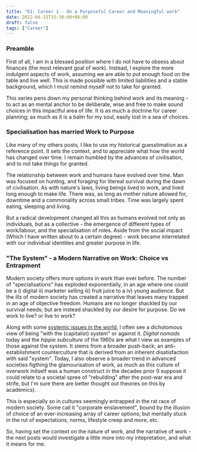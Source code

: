```yaml
---
title: "61: Career 1 - On a Purposeful Career and Meaningful work"
date: 2022-04-15T15:30:00+08:00
draft: false
tags: ["Career"]
---
```

### Preamble
First of all, I am in a blessed position where I do not have to obsess about finances (the most relevant goal of work). Instead, I explore the more indulgent aspects of work, assuming we are able to put enough food on the table and live well. This is made possible with limited liabilities and a stable background, which I must remind myself not to take for granted. 

This series pens down my personal thinking behind work and its meaning - to act as an mental anchor to be deliberate, wise and free to make sound choices in this impactful area of life. It is as much a doctrine for career planning; as much as it is a balm for my soul, easily lost in a sea of choices.

### Specialisation has married Work to Purpose
Like many of my others posts, I like to use my historical guesstimation as a reference point. It sets the context, and to appreciate what how the world has changed over time. I remain humbled by the advances of civilisation, and to not take things for granted.

The relationship between work and humans have evolved over time. Man was focused on hunting, and foraging for litereal survival during the dawn of civilisation. As with nature's laws, living beings lived to work, and lived long enough to make life. There was, as long as mother nature allowed for, downtime and a commonality across small tribes. Time was largely spent eating, sleeping and living. 

But a radical development changed all this as humans evolved not only as individuals, but as a collective - the emergence of different types of work/labour, and the specialisation of roles. Aside from the social impact (Which I have written about to a certain degree) - work became interrelated with our individual identities and greater purpose in life. 

### "The System" - a Modern Narrative on Work: Choice vs Entrapment
Modern society offers more options in work than ever before. The number of "specialisations" has exploded exponentially, in an age where one could be a i) digital ii) marketer selling iii) fruit juice to a iv) young audience. But the ills of modern society has created a narrative that leaves many trapped in an age of objective freedom. Humans are no longer shackled by our survival needs; but are instead shackled by our desire for purpose. Do we work to live? or live to work?

Along with some [systemic issues in the world](https://www.makwaijun.com/blog/post52/), I often see a dichotomous view of being "with the (capitalist) system" or against it. *Digital nomads* today and the *hippie subculture* of the 1960s are what I view as examples of those against the system. It stems from a broader push-back; an anti-establishment counterculture that is derived from an inherent disatisfaction with said "system". Today, I also observe a broader trend in advanced societies figthing the glamourisation of work, as much as this culture of overwork initself was a human construct in the decades prior (I suppose it could relate to a societal spree of "rebuilding" after the post-war era and strife, but I'm sure there are better thought out theories on this by academics). 

This is especially so in cultures seemingly entrapped in the rat race of modern society. Some call it "corporate enslavement", bound by the illusion of choice of an ever-increasing array of career options; but mentally stuck in the rut of expectations, norms, lifestyle creep and more, etc. 


So, having set the context on the nature of work, and the narrative of work - the next posts would investigate a little more into my intepretation, and what it means for me.





